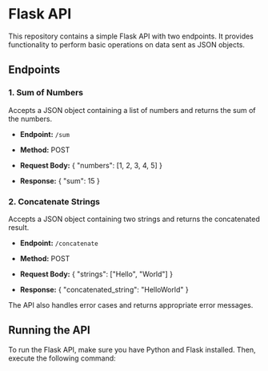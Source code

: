 # Flask API

This repository contains a simple Flask API with two endpoints. It provides functionality to perform basic operations on data sent as JSON objects.

## Endpoints

### 1. Sum of Numbers

Accepts a JSON object containing a list of numbers and returns the sum of the numbers.

- **Endpoint:** `/sum`
- **Method:** POST
- **Request Body:**
{
"numbers": [1, 2, 3, 4, 5]
}

- **Response:**
{
"sum": 15
}


### 2. Concatenate Strings

Accepts a JSON object containing two strings and returns the concatenated result.

- **Endpoint:** `/concatenate`
- **Method:** POST
- **Request Body:**
{
"strings": ["Hello", "World"]
}

- **Response:**
{
"concatenated_string": "HelloWorld"
}


The API also handles error cases and returns appropriate error messages.

## Running the API

To run the Flask API, make sure you have Python and Flask installed. Then, execute the following command:

